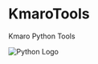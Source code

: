 # KmaroTools
Kmaro Python Tools

![Python Logo](https://www.python.org/static/community_logos/python-logo.png "Python")